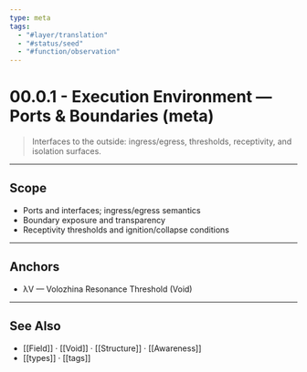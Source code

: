 ```yaml
---
type: meta
tags:
  - "#layer/translation"
  - "#status/seed"
  - "#function/observation"
---
```


# 00.0.1 - Execution Environment — Ports & Boundaries (meta)

> Interfaces to the outside: ingress/egress, thresholds, receptivity, and isolation surfaces.

---

## Scope

- Ports and interfaces; ingress/egress semantics
- Boundary exposure and transparency
- Receptivity thresholds and ignition/collapse conditions

---

## Anchors

- λV — Volozhina Resonance Threshold (Void)

---

## See Also

- [[Field]] · [[Void]] · [[Structure]] · [[Awareness]]
- [[types]] · [[tags]]
